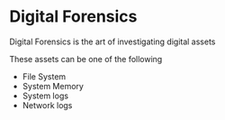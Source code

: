 # Digital Forensics
Digital Forensics is the art of investigating digital assets

These assets can be one of the following
- File System
- System Memory
- System logs
- Network logs